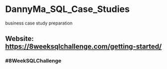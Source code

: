 # DannyMa_SQL_Case_Studies
business case study preparation

## Website: https://8weeksqlchallenge.com/getting-started/
### #8WeekSQLChallenge
